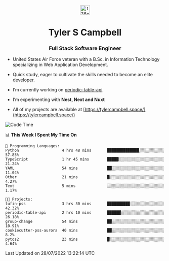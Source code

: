 <p align="center">
<a href="https://www.linkedin.com/in/t36campbell" target="blank"><img align="center" src="https://ik.imagekit.io/t36campbell/Portfolio/linkedin.png.original_m8bbGgPh6.png" alt="t36campbell" height="30" width="30" /></a>
</p>
<h1 align="center">Tyler S Campbell</h1>
<h3 align="center">Full Stack Software Engineer</h3>

* United States Air Force veteran with a B.Sc. in Information Technology specializing in Web Application Development. 

* Quick study, eager to cultivate the skills needed to become an elite developer.

* I’m currently working on [periodic-table-api](https://github.com/t36campbell/periodic-table-api)

* I’m experimenting with **Nest, Next and Nuxt**

* All of my projects are available at [https://tylercampbell.space/](https://tylercampbell.space/)

<!--START_SECTION:waka-->
![Code Time](http://img.shields.io/badge/Code%20Time-1%2C715%20hrs%2018%20mins-blue)

📊 **This Week I Spent My Time On** 

```text
💬 Programming Languages: 
Python                   4 hrs 48 mins       ██████████████░░░░░░░░░░░   57.85% 
TypeScript               1 hr 45 mins        █████░░░░░░░░░░░░░░░░░░░░   21.24% 
YAML                     54 mins             ██░░░░░░░░░░░░░░░░░░░░░░░   11.04% 
Other                    21 mins             █░░░░░░░░░░░░░░░░░░░░░░░░   4.27% 
Text                     5 mins              ░░░░░░░░░░░░░░░░░░░░░░░░░   1.17%

🐱‍💻 Projects: 
tufin-pss                3 hrs 30 mins       ██████████░░░░░░░░░░░░░░░   42.32% 
periodic-table-api       2 hrs 10 mins       ██████░░░░░░░░░░░░░░░░░░░   26.18% 
group-change             54 mins             ██░░░░░░░░░░░░░░░░░░░░░░░   10.91% 
cookiecutter-pss-aurora  40 mins             ██░░░░░░░░░░░░░░░░░░░░░░░   8.2% 
pytos2                   23 mins             █░░░░░░░░░░░░░░░░░░░░░░░░   4.64%

```


 Last Updated on 28/07/2022 13:22:14 UTC
<!--END_SECTION:waka-->
